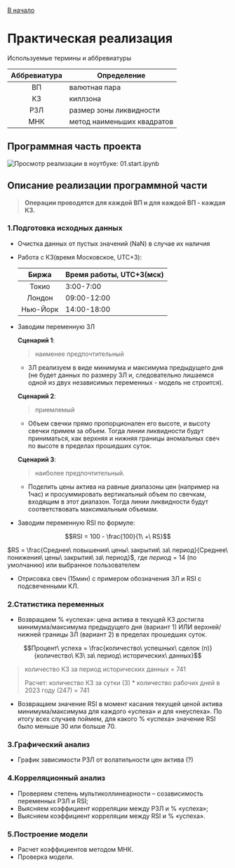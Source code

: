 [В начало](../README.md)

# Практическая реализация

Используемые термины и аббревиатуры

|Аббревиатура | Определение|
|:--:|---|
|ВП | валютная пара|
|КЗ | киллзона|
|РЗЛ | размер зоны ликвидности|
|МНК | метод наименьших квадратов|

## Программная часть проекта

![Просмотр реализации в ноутбуке: 01.start.ipynb](model/01.start.ipynb)

## Описание реализации программной части

> **Операции проводятся для каждой ВП и для каждой ВП - каждая КЗ.**

### 1.Подготовка исходных данных

- Очистка данных от пустых значений (NaN) в случае их наличия
- Работа с КЗ(время Московское, UTC+3):
	

	| Биржа | Время работы, UTC+3(мск) |
	|:--:|---|	
	| Токио | 3:00-7:00 |
	| Лондон | 09:00-12:00 |
	| Нью-Йорк | 14:00-18:00 |

- Заводим переменную ЗЛ

	**Сценарий 1**: 
	> наименее предпочтительный
	- ЗЛ реализуем в виде минимума и максимума предыдущего дня (не будет данных по размеру ЗЛ и, следовательно лишаемся одной из двух независимых переменных - модель не строится).

	**Сценарий 2**: 
	> приемлемый	
	- Объем свечки прямо пропорционален его высоте, и высоту свечки примем за объем. Тогда линии ликвидности будут приниматься, как верхняя и нижняя границы аномальных свеч по высоте в пределах прошедших суток.

	**Сценарий 3**: 
	> наиболее предпочтительный.
	- Поделить цены актива на равные диапазоны цен (например на 1час) и просуммировать вертикальный объем по свечкам, входящим  в этот диапазон. Тогда линии ликвидности будут соответствовать максимальным объемам.

- Заводим переменную RSI по формуле:

$$RSI = 100 - \frac{100}{1\ +\ RS}$$

$RS = \frac{Среднее\  повышения\  цены\  закрытия\  за\  период}{Среднее\  понижения\  цены\ закрытия\  за\  период}$, где
$период$ = 14 (по умолчанию) или выбранное пользователем


- Отрисовка свеч (15мин) с примером обозначения ЗЛ и RSI с подсвеченными КЛ.

### 2.Статистика переменных
- Возвращаем % «успеха»: цена актива в текущей КЗ достигла минимума/максимума предыдущего дня (вариант 1) ИЛИ верхней/нижней границы ЗЛ (вариант 2) в пределах прошедших суток. 

$$Процент\ успеха = \frac{количество\ успешных\ сделок (n)}{количество\ КЗ\ за\ период\  исторических\ данных}$$

> количество КЗ за период исторических данных = 741
>
> Расчет: количество КЗ за сутки (3) * количество рабочих дней в 2023 году (247) = 741

- Возвращаем значение RSI в момент касания текущей ценой актива минимума/максимума для каждого «успеха» и для «неуспеха». По итогу всех случаев поймем, для какого % «успеха» значение RSI было меньше 30 или больше 70.

### 3.Графический анализ
- График зависимости РЗЛ от волатильности цен актива (?)

### 4.Корреляционный анализ
- Проверяем степень мультиколлинеарности – созависимость переменных РЗЛ и RSI;
- Выясняем коэффициент корреляции между РЗЛ и % «успеха»; 
- Выясняем коэффициент корреляции между RSI и % «успеха».

### 5.Построение модели 
- Расчет коэффициентов методом МНК.
- Проверка модели.


